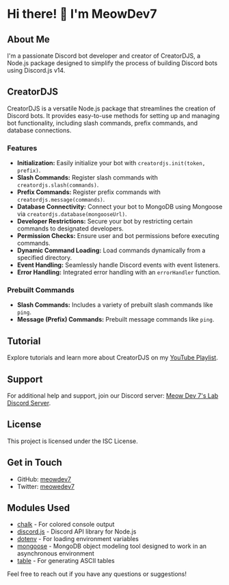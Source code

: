 # Hi there! 👋 I'm MeowDev7

## About Me
I'm a passionate Discord bot developer and creator of CreatorDJS, a Node.js package designed to simplify the process of building Discord bots using Discord.js v14.

## CreatorDJS
CreatorDJS is a versatile Node.js package that streamlines the creation of Discord bots. It provides easy-to-use methods for setting up and managing bot functionality, including slash commands, prefix commands, and database connections.

### Features
- **Initialization:** Easily initialize your bot with `creatordjs.init(token, prefix)`.
- **Slash Commands:** Register slash commands with `creatordjs.slash(commands)`.
- **Prefix Commands:** Register prefix commands with `creatordjs.message(commands)`.
- **Database Connectivity:** Connect your bot to MongoDB using Mongoose via `creatordjs.database(mongooseUrl)`.
- **Developer Restrictions:** Secure your bot by restricting certain commands to designated developers.
- **Permission Checks:** Ensure user and bot permissions before executing commands.
- **Dynamic Command Loading:** Load commands dynamically from a specified directory.
- **Event Handling:** Seamlessly handle Discord events with event listeners.
- **Error Handling:** Integrated error handling with an `errorHandler` function.

### Prebuilt Commands
- **Slash Commands:** Includes a variety of prebuilt slash commands like `ping`.
- **Message (Prefix) Commands:** Prebuilt message commands like `ping`.

## Tutorial
Explore tutorials and learn more about CreatorDJS on my [YouTube Playlist](https://www.youtube.com/playlist?list=PLoghmIxwCwEsobzw-a_hqt6NPLpIm_FXH).

## Support
For additional help and support, join our Discord server: [Meow Dev 7's Lab Discord Server](https://dsc.gg/mdlab).

## License
This project is licensed under the ISC License.

## Get in Touch
- GitHub: [meowdev7](https://github.com/meowdev7)
- Twitter: [meowedev7](https://twitter.com/meowdev7)

## Modules Used
- [chalk](https://www.npmjs.com/package/chalk) - For colored console output
- [discord.js](https://www.npmjs.com/package/discord.js) - Discord API library for Node.js
- [dotenv](https://www.npmjs.com/package/dotenv) - For loading environment variables
- [mongoose](https://www.npmjs.com/package/mongoose) - MongoDB object modeling tool designed to work in an asynchronous environment
- [table](https://www.npmjs.com/package/table) - For generating ASCII tables

Feel free to reach out if you have any questions or suggestions!
